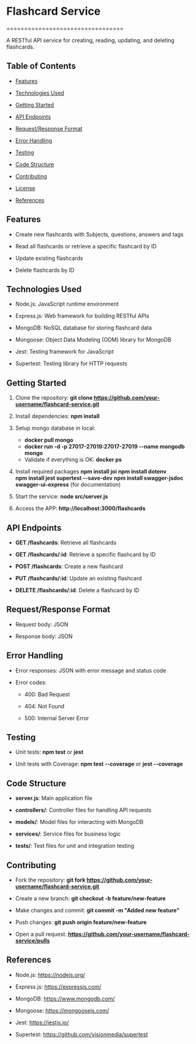 Flashcard Service
=================

=================================

A RESTful API service for creating, reading, updating, and deleting flashcards.

Table of Contents
-----------------

*   [Features](#features)

*   [Technologies Used](#technologies-used)

*   [Getting Started](#getting-started)

*   [API Endpoints](#api-endpoints)

*   [Request/Response Format](#requestresponse-format)

*   [Error Handling](#error-handling)

*   [Testing](#testing)

*   [Code Structure](#code-structure)

*   [Contributing](#contributing)

*   [License](#license)

*   [References](#references)


Features
--------

*   Create new flashcards with Subjects, questions, answers and tags

*   Read all flashcards or retrieve a specific flashcard by ID

*   Update existing flashcards

*   Delete flashcards by ID


Technologies Used
-----------------

*   Node.js: JavaScript runtime environment

*   Express.js: Web framework for building RESTful APIs

*   MongoDB: NoSQL database for storing flashcard data

*   Mongoose: Object Data Modeling (ODM) library for MongoDB

*   Jest: Testing framework for JavaScript

*   Supertest: Testing library for HTTP requests


Getting Started
---------------

1.  Clone the repository: **git clone https://github.com/your-username/flashcard-service.git**

2.  Install dependencies: **npm install**

3.  Setup mongo database in local:
    *   **docker pull mongo**
    *   **docker run -d -p 27017-27019:27017-27019 --name mongodb mongo**
    *   Validate if everything is OK: **docker ps** 

4.  Install required packages
    **npm install joi**
    **npm install dotenv**       
    **npm install jest supertest --save-dev** 
    **npm install swagger-jsdoc swagger-ui-express** (for documentation)

5.  Start the service: **node src/server.js**

6.  Access the APP: **http://localhost:3000/flashcards**


API Endpoints
-------------

*   **GET /flashcards**: Retrieve all flashcards

*   **GET /flashcards/:id**: Retrieve a specific flashcard by ID

*   **POST /flashcards**: Create a new flashcard

*   **PUT /flashcards/:id**: Update an existing flashcard

*   **DELETE /flashcards/:id**: Delete a flashcard by ID


Request/Response Format
-----------------------

*   Request body: JSON

*   Response body: JSON


Error Handling
--------------

*   Error responses: JSON with error message and status code

*   Error codes:

    *   400: Bad Request

    *   404: Not Found

    *   500: Internal Server Error


Testing
-------

*   Unit tests: **npm test** or **jest**

*   Unit tests with Coverage: **npm test --coverage** or **jest --coverage**


Code Structure
--------------

*   **server.js**: Main application file

*   **controllers/**: Controller files for handling API requests

*   **models/**: Model files for interacting with MongoDB

*   **services/**: Service files for business logic

*   **tests/**: Test files for unit and integration testing


Contributing
------------

*   Fork the repository: **git fork https://github.com/your-username/flashcard-service.git**

*   Create a new branch: **git checkout -b feature/new-feature**

*   Make changes and commit: **git commit -m "Added new feature"**

*   Push changes: **git push origin feature/new-feature**

*   Open a pull request: **https://github.com/your-username/flashcard-service/pulls**



References
---------------

*   Node.js: https://nodejs.org/

*   Express.js: https://expressjs.com/

*   MongoDB: https://www.mongodb.com/

*   Mongoose: https://mongoosejs.com/

*   Jest: https://jestjs.io/

*   Supertest: https://github.com/visionmedia/supertest